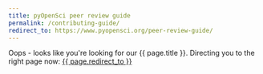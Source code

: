 ```yaml
---
title: pyOpenSci peer review guide
permalink: /contributing-guide/
redirect_to: https://www.pyopensci.org/peer-review-guide/
---
```


Oops - looks like you're looking for our {{ page.title }}. Directing you
to the right page now: <a href="{{ page.redirect_to }}"> {{ page.redirect_to }} </a>
